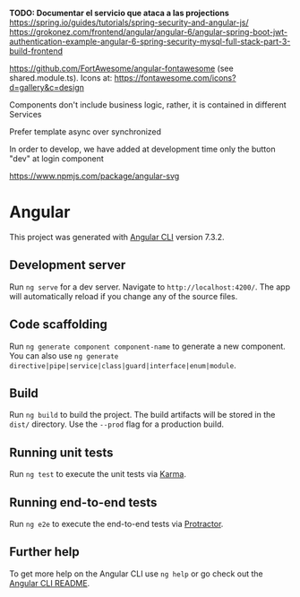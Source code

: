 **TODO: Documentar el servicio que ataca a las projections**
https://spring.io/guides/tutorials/spring-security-and-angular-js/
https://grokonez.com/frontend/angular/angular-6/angular-spring-boot-jwt-authentication-example-angular-6-spring-security-mysql-full-stack-part-3-build-frontend

https://github.com/FortAwesome/angular-fontawesome (see shared.module.ts). Icons at: https://fontawesome.com/icons?d=gallery&c=design

Components don't include business logic, rather, it is contained in different Services
 
 Prefer template async over synchronized
 
 In order to develop, we have added at development time only the button "dev" at login component
  
https://www.npmjs.com/package/angular-svg 
# Angular

This project was generated with [Angular CLI](https://github.com/angular/angular-cli) version 7.3.2.

## Development server

Run `ng serve` for a dev server. Navigate to `http://localhost:4200/`. The app will automatically reload if you change any of the source files.

## Code scaffolding

Run `ng generate component component-name` to generate a new component. You can also use `ng generate directive|pipe|service|class|guard|interface|enum|module`.

## Build

Run `ng build` to build the project. The build artifacts will be stored in the `dist/` directory. Use the `--prod` flag for a production build.

## Running unit tests

Run `ng test` to execute the unit tests via [Karma](https://karma-runner.github.io).

## Running end-to-end tests

Run `ng e2e` to execute the end-to-end tests via [Protractor](http://www.protractortest.org/).

## Further help

To get more help on the Angular CLI use `ng help` or go check out the [Angular CLI README](https://github.com/angular/angular-cli/blob/master/README.md).
